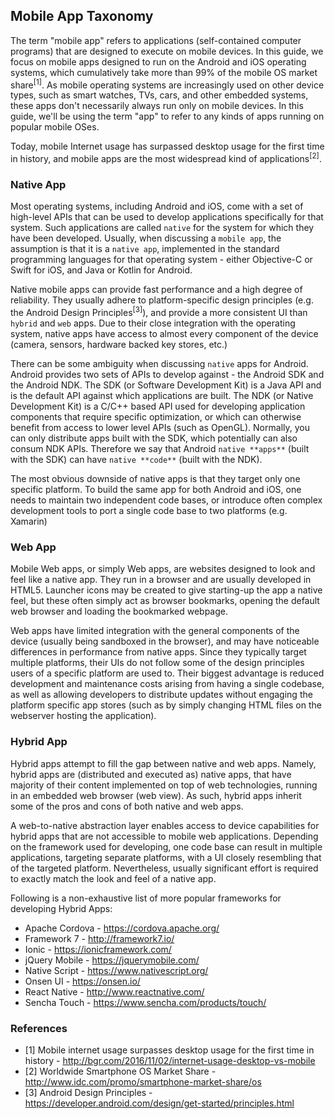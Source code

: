 
## Mobile App Taxonomy

The term "mobile app" refers to applications (self-contained computer programs) that are designed to execute on mobile devices. In this guide, we focus on mobile apps designed to run on the Android and iOS operating systems, which cumulatively take more than 99% of the mobile OS market share<sup>[1]</sup>. As mobile operating systems are increasingly used on other device types, such as smart watches, TVs, cars, and other embedded systems, these apps don't necessarily always run only on mobile devices. In this guide, we'll be using the term "app" to refer to any kinds of apps running on popular mobile OSes.

Today, mobile Internet usage has surpassed desktop usage for the first time in history, and mobile apps are the most widespread kind of applications<sup>[2]</sup>.

### Native App

Most operating systems, including Android and iOS, come with a set of high-level APIs that can be used to develop applications specifically for that system. Such applications are called `native` for the system for which they have been developed. Usually, when discussing a `mobile app`, the assumption is that it is a `native app`, implemented in the standard programming languages for that operating system - either Objective-C or Swift for iOS, and Java or Kotlin for Android.

Native mobile apps can provide fast performance and a high degree of reliability. They usually adhere to platform-specific design principles (e.g. the Android Design Principles<sup>[3]</sup>), and provide a more consistent UI than `hybrid` and `web` apps. Due to their close integration with the operating system, native apps have access to almost every component of the device (camera, sensors, hardware backed key stores, etc.)

There can be some ambiguity when discussing `native` apps for Android. Android provides two sets of APIs to develop against - the Android SDK and the Android NDK. The SDK (or Software Development Kit) is a Java API and is the default API against which applications are built. The NDK (or Native Development Kit) is a C/C++ based API used for developing application components that require specific optimization, or which can otherwise benefit from access to lower level APIs (such as OpenGL). Normally, you can only distribute apps built with the SDK, which potentially can also consum NDK APIs. Therefore we say that Android `native **apps**` (built with the SDK) can have `native **code**` (built with the NDK).

The most obvious downside of native apps is that they target only one specific platform. To build the same app for both Android and iOS, one needs to maintain two independent code bases, or introduce often complex development tools to port a single code base to two platforms (e.g. Xamarin)

<!-- Note that Xamarin, unlike Cordova, actually creates native binaries for iOS and Android apps -->

### Web App

Mobile Web apps, or simply Web apps, are websites designed to look and feel like a native app. They run in a browser and are usually developed in HTML5. Launcher icons may be created to give starting-up the app a native feel, but these often simply act as browser bookmarks, opening the default web browser and loading the bookmarked webpage.

Web apps have limited integration with the general components of the device (usually being sandboxed in the browser), and may have noticeable differences in performance from native apps. Since they typically target multiple platforms, their UIs do not follow some of the design principles users of a specific platform are used to. Their biggest advantage is reduced development and maintenance costs arising from having a single codebase, as well as allowing developers to distribute updates without engaging the platform specific app stores (such as by simply changing HTML files on the webserver hosting the application).

### Hybrid App

Hybrid apps attempt to fill the gap between native and web apps. Namely, hybrid apps are (distributed and executed as) native apps, that have majority of their content implemented on top of web technologies, running in an embedded web browser (web view). As such, hybrid apps inherit some of the pros and cons of both native and web apps.

A web-to-native abstraction layer enables access to device capabilities for hybrid apps that are not accessible to mobile web applications. Depending on the framework used for developing, one code base can result in multiple applications, targeting separate platforms, with a UI closely resembling that of the targeted platform. Nevertheless, usually significant effort is required to exactly match the look and feel of a native app.

Following is a non-exhaustive list of more popular frameworks for developing Hybrid Apps:

* Apache Cordova - https://cordova.apache.org/
* Framework 7 - http://framework7.io/
* Ionic - https://ionicframework.com/
* jQuery Mobile - https://jquerymobile.com/
* Native Script - https://www.nativescript.org/
* Onsen UI - https://onsen.io/
* React Native - http://www.reactnative.com/
* Sencha Touch - https://www.sencha.com/products/touch/

### References

* [1] Mobile internet usage surpasses desktop usage for the first time in history - http://bgr.com/2016/11/02/internet-usage-desktop-vs-mobile
* [2] Worldwide Smartphone OS Market Share - http://www.idc.com/promo/smartphone-market-share/os
* [3] Android Design Principles - https://developer.android.com/design/get-started/principles.html
